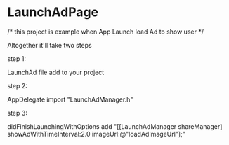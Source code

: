 # LaunchAdPage
/*
this project is example when App Launch load Ad to show user
*/

Altogether it'll take two steps

step 1:

LaunchAd file add to your project

step 2:

AppDelegate import  "LaunchAdManager.h"  

step 3:

didFinishLaunchingWithOptions add "[[LaunchAdManager shareManager] showAdWithTimeInterval:2.0 imageUrl:@"loadAdImageUrl"];"